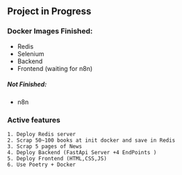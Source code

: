 ## Project in Progress

###  Docker Images Finished:
- Redis
- Selenium
- Backend
- Frontend (waiting for n8n)

##### Not Finished:
- n8n

### Active features
>
    1. Deploy Redis server
    2. Scrap 50~100 books at init docker and save in Redis
    3. Scrap 5 pages of News
    4. Deploy Backend (FastApi Server +4 EndPoints )
    5. Deploy Frontend (HTML,CSS,JS) 
    6. Use Poetry + Docker 